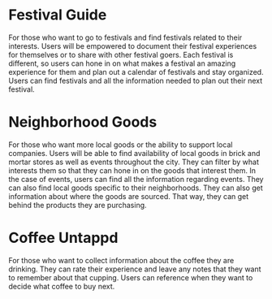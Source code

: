 # Festival Guide

For those who want to go to festivals and find festivals related to their interests. Users will be empowered to document their festival experiences for themselves or to share with other festival goers. Each festival is different, so users can hone in on what makes a festival an amazing experience for them and plan out a calendar of festivals and stay organized. Users can find festivals and all the information needed to plan out their next festival.

# Neighborhood Goods

For those who want more local goods or the ability to support local companies. Users will be able to find availability of local goods in brick and mortar stores as well as events throughout the city. They can filter by what interests them so that they can hone in on the goods that interest them. In the case of events, users can find all the information regarding events. They can also find local goods specific to their neighborhoods. They can also get information about where the goods are sourced. That way, they can get behind the products they are purchasing.

# Coffee Untappd


For those who want to collect information about the coffee they are drinking. They can rate their experience and leave any notes that they want to remember about that cupping. Users can reference when they want to decide what coffee to buy next.